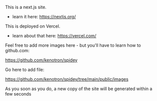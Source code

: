 This is a next.js site.

* learn it here: https://nextjs.org/

This is deployed on Vercel.

* learn about that here: https://vercel.com/

Feel free to add more images here - but you'll have to learn how to github.com:

https://github.com/kenotron/spidey

Go here to add file:

https://github.com/kenotron/spidey/tree/main/public/images

As you soon as you do, a new copy of the site will be generated within a few seconds
